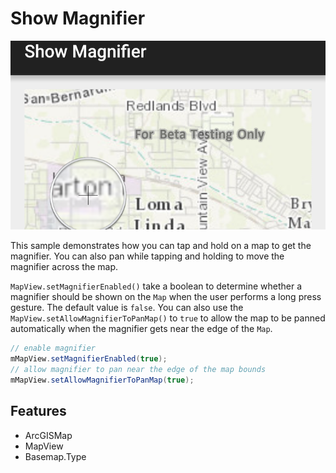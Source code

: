 # Show Magnifier

![Show Magnifier App](show-magnifier.png)

This sample demonstrates how you can tap and hold on a map to get the magnifier. You can also pan while tapping and holding to move the magnifier across the map.

```MapView.setMagnifierEnabled()``` take a boolean to determine whether a magnifier should be shown on the ```Map``` when the user performs a long press gesture.  The default value is ```false```.  You can also use the ```MapView.setAllowMagnifierToPanMap()``` to ```true``` to allow the map to be panned automatically when the magnifier gets near the edge of the ```Map```.

```java
// enable magnifier
mMapView.setMagnifierEnabled(true);
// allow magnifier to pan near the edge of the map bounds
mMapView.setAllowMagnifierToPanMap(true);
```

## Features
* ArcGISMap
* MapView
* Basemap.Type
